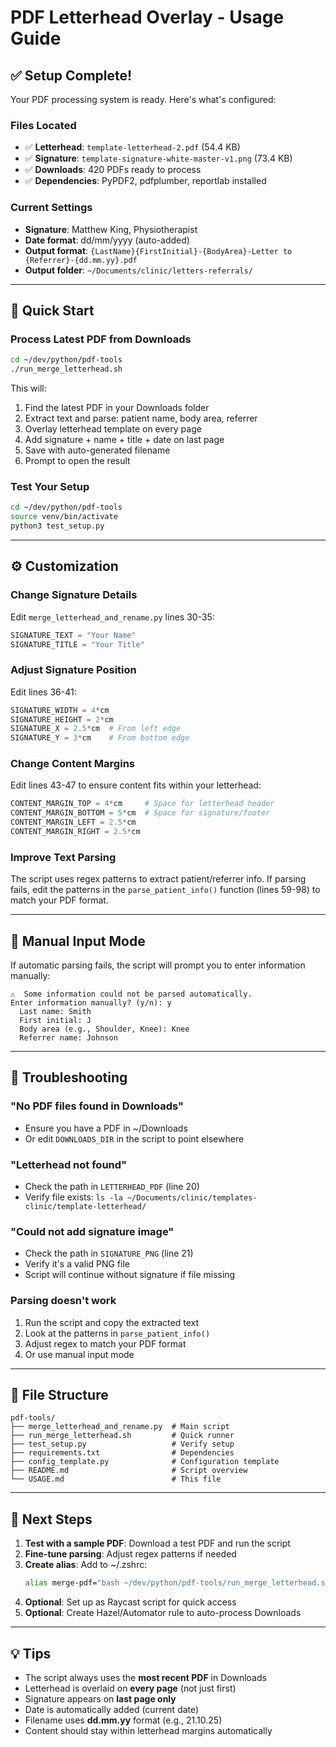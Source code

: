 # PDF Letterhead Overlay - Usage Guide

## ✅ Setup Complete!

Your PDF processing system is ready. Here's what's configured:

### Files Located
- ✅ **Letterhead**: `template-letterhead-2.pdf` (54.4 KB)
- ✅ **Signature**: `template-signature-white-master-v1.png` (73.4 KB)
- ✅ **Downloads**: 420 PDFs ready to process
- ✅ **Dependencies**: PyPDF2, pdfplumber, reportlab installed

### Current Settings
- **Signature**: Matthew King, Physiotherapist
- **Date format**: dd/mm/yyyy (auto-added)
- **Output format**: `{LastName}{FirstInitial}-{BodyArea}-Letter to {Referrer}-{dd.mm.yy}.pdf`
- **Output folder**: `~/Documents/clinic/letters-referrals/`

---

## 🚀 Quick Start

### Process Latest PDF from Downloads

```bash
cd ~/dev/python/pdf-tools
./run_merge_letterhead.sh
```

This will:
1. Find the latest PDF in your Downloads folder
2. Extract text and parse: patient name, body area, referrer
3. Overlay letterhead template on every page
4. Add signature + name + title + date on last page
5. Save with auto-generated filename
6. Prompt to open the result

### Test Your Setup

```bash
cd ~/dev/python/pdf-tools
source venv/bin/activate
python3 test_setup.py
```

---

## ⚙️ Customization

### Change Signature Details

Edit `merge_letterhead_and_rename.py` lines 30-35:

```python
SIGNATURE_TEXT = "Your Name"
SIGNATURE_TITLE = "Your Title"
```

### Adjust Signature Position

Edit lines 36-41:

```python
SIGNATURE_WIDTH = 4*cm
SIGNATURE_HEIGHT = 2*cm
SIGNATURE_X = 2.5*cm  # From left edge
SIGNATURE_Y = 3*cm    # From bottom edge
```

### Change Content Margins

Edit lines 43-47 to ensure content fits within your letterhead:

```python
CONTENT_MARGIN_TOP = 4*cm     # Space for letterhead header
CONTENT_MARGIN_BOTTOM = 5*cm  # Space for signature/footer
CONTENT_MARGIN_LEFT = 2.5*cm
CONTENT_MARGIN_RIGHT = 2.5*cm
```

### Improve Text Parsing

The script uses regex patterns to extract patient/referrer info. If parsing fails, edit the patterns in the `parse_patient_info()` function (lines 59-98) to match your PDF format.

---

## 📝 Manual Input Mode

If automatic parsing fails, the script will prompt you to enter information manually:

```
⚠️  Some information could not be parsed automatically.
Enter information manually? (y/n): y
  Last name: Smith
  First initial: J
  Body area (e.g., Shoulder, Knee): Knee
  Referrer name: Johnson
```

---

## 🔧 Troubleshooting

### "No PDF files found in Downloads"
- Ensure you have a PDF in ~/Downloads
- Or edit `DOWNLOADS_DIR` in the script to point elsewhere

### "Letterhead not found"
- Check the path in `LETTERHEAD_PDF` (line 20)
- Verify file exists: `ls -la ~/Documents/clinic/templates-clinic/template-letterhead/`

### "Could not add signature image"
- Check the path in `SIGNATURE_PNG` (line 21)
- Verify it's a valid PNG file
- Script will continue without signature if file missing

### Parsing doesn't work
1. Run the script and copy the extracted text
2. Look at the patterns in `parse_patient_info()`
3. Adjust regex to match your PDF format
4. Or use manual input mode

---

## 📁 File Structure

```
pdf-tools/
├── merge_letterhead_and_rename.py  # Main script
├── run_merge_letterhead.sh         # Quick runner
├── test_setup.py                   # Verify setup
├── requirements.txt                # Dependencies
├── config_template.py              # Configuration template
├── README.md                       # Script overview
└── USAGE.md                        # This file
```

---

## 🎯 Next Steps

1. **Test with a sample PDF**: Download a test PDF and run the script
2. **Fine-tune parsing**: Adjust regex patterns if needed
3. **Create alias**: Add to ~/.zshrc:
   ```bash
   alias merge-pdf="bash ~/dev/python/pdf-tools/run_merge_letterhead.sh"
   ```
4. **Optional**: Set up as Raycast script for quick access
5. **Optional**: Create Hazel/Automator rule to auto-process Downloads

---

## 💡 Tips

- The script always uses the **most recent PDF** in Downloads
- Letterhead is overlaid on **every page** (not just first)
- Signature appears on **last page only**
- Date is automatically added (current date)
- Filename uses **dd.mm.yy** format (e.g., 21.10.25)
- Content should stay within letterhead margins automatically
